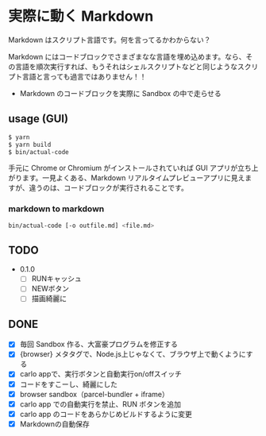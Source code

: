 # 実際に動く Markdown

Markdown はスクリプト言語です。何を言ってるかわからない？

Markdown にはコードブロックでさまざまなな言語を埋め込めます。なら、その言語を順次実行すれば、もうそれはシェルスクリプトなどと同じようなスクリプト言語と言っても過言ではありません！！

- Markdown のコードブロックを実際に Sandbox の中で走らせる

## usage (GUI)

```sh
$ yarn
$ yarn build
$ bin/actual-code
```

手元に Chrome or Chromium がインストールされていれば GUI アプリが立ち上がります。一見よくある、Markdown リアルタイムプレビューアプリに見えますが、違うのは、コードブロックが実行されることです。

### markdown to markdown

```sh
bin/actual-code [-o outfile.md] <file.md>
```

## TODO

* 0.1.0
  - [ ] RUNキャッシュ
  - [ ] NEWボタン
  - [ ] 描画綺麗に

## DONE

- [x] 毎回 Sandbox 作る、大富豪プログラムを修正する
- [x] {browser} メタタグで、Node.js上じゃなくて、ブラウザ上で動くようにする
- [x] carlo appで、実行ボタンと自動実行on/offスイッチ
- [x] コードをすこーし、綺麗にした
- [x] browser sandbox（parcel-bundler + iframe）
- [x] carlo app での自動実行を禁止、RUN ボタンを追加
- [x] carlo app のコードをあらかじめビルドするように変更
- [x] Markdownの自動保存

